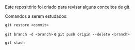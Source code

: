 Este repositório foi criado para revisar alguns conceitos de git. 

Comandos a serem estudados:
```
git restore <commit>
```

```git branch -d <branch>```
e 
```git push origin --delete <branch>```
```
git stash
```
